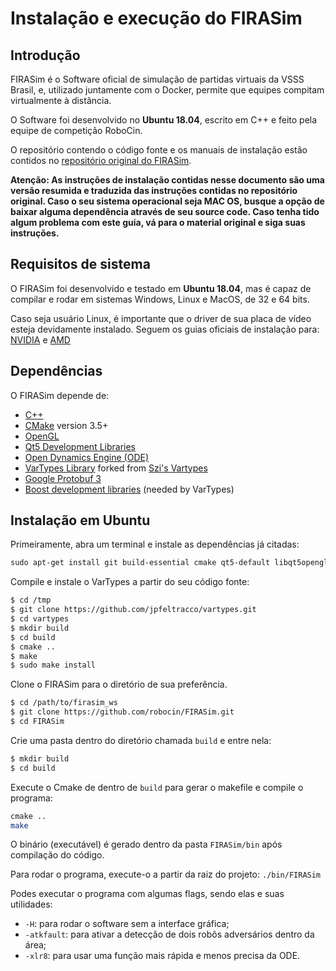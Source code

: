 # Instalação e execução do FIRASim

## Introdução

FIRASim é o Software oficial de simulação de partidas virtuais da VSSS Brasil, e, utilizado juntamente com o Docker, permite que equipes compitam virtualmente à distância.

O Software foi desenvolvido no **Ubuntu 18.04**, escrito em C++ e feito pela equipe de competição RoboCin.

O repositório contendo o código fonte e os manuais de instalação estão contidos no [repositório original do FIRASim](https://github.com/robocin/FIRASim).

**Atenção: As instruções de instalação contidas nesse documento são uma versão resumida e traduzida das instruções contidas no repositório original. Caso o seu sistema operacional seja MAC OS, busque a opção de baixar alguma dependência através de seu source code. Caso tenha tido algum problema com este guia, vá para o material original e siga suas instruções.**

## Requisitos de sistema
  
O FIRASim foi desenvolvido e testado em **Ubuntu 18.04**, mas é capaz de compilar e rodar em sistemas Windows, Linux e MacOS, de 32 e 64 bits. 

Caso seja usuário Linux, é importante que o driver de sua placa de vídeo esteja devidamente instalado. Seguem os guias oficiais de instalação para: [NVIDIA](https://docs.nvidia.com/datacenter/tesla/tesla-installation-notes/index.html) e [AMD](https://www.amd.com/en/support/kb/faq/gpu-643)

## Dependências 
  
O FIRASim depende de: 
  
- [C++](https://en.cppreference.com/w/)
- [CMake](https://cmake.org/) version 3.5+
- [OpenGL](https://www.opengl.org)
- [Qt5 Development Libraries](https://www.qt.io)
- [Open Dynamics Engine (ODE)](http://www.ode.org)
- [VarTypes Library](https://github.com/jpfeltracco/vartypes) forked from [Szi's Vartypes](https://github.com/szi/vartypes)
- [Google Protobuf 3](https://github.com/google/protobuf)
- [Boost development libraries](http://www.boost.org/) (needed by VarTypes)

## Instalação em Ubuntu
  
Primeiramente, abra um terminal e instale as dependências já citadas:

```bash 
sudo apt-get install git build-essential cmake qt5-default libqt5opengl5-dev libgl1-mesa-dev libglu1-mesa-dev libprotobuf-dev protobuf-compiler libode-dev libboost-dev 
 ``` 
 
 Compile e instale o VarTypes a partir do seu código fonte:
  
 ```bash 
 $ cd /tmp 
 $ git clone https://github.com/jpfeltracco/vartypes.git 
 $ cd vartypes 
 $ mkdir build 
 $ cd build 
 $ cmake .. 
 $ make 
 $ sudo make install 
 ``` 
  
Clone o FIRASim para o diretório de sua preferência.

 ```bash 
 $ cd /path/to/firasim_ws 
 $ git clone https://github.com/robocin/FIRASim.git 
 $ cd FIRASim 
 ``` 
 
 Crie uma pasta dentro do diretório chamada `build` e entre nela:
  
 ```bash
 $ mkdir build 
 $ cd build 
 ``` 
 
Execute o Cmake de dentro de `build` para gerar o makefile e compile o programa:
  
```bash 
cmake ..
make 
 ``` 
 
O binário (executável) é gerado dentro da pasta `FIRASim/bin` após compilação do código.
 
Para rodar o programa, execute-o a partir da raiz do projeto: `./bin/FIRASim`
 
 Podes executar o programa com algumas flags, sendo elas e suas utilidades:
- `-H`: para rodar o software sem a interface gráfica;
- `-atkfault`: para ativar a detecção de dois robôs adversários dentro da área;
- `-xlr8`: para usar uma função mais rápida e menos precisa da ODE.
